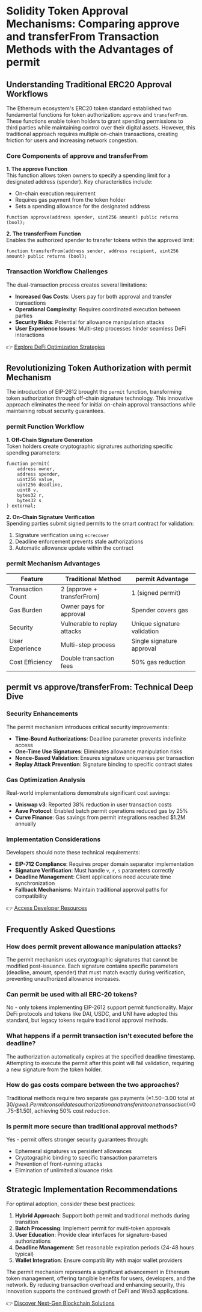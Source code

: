 # Solidity Token Approval Mechanisms: Comparing approve and transferFrom Transaction Methods with the Advantages of permit

## Understanding Traditional ERC20 Approval Workflows

The Ethereum ecosystem's ERC20 token standard established two fundamental functions for token authorization: `approve` and `transferFrom`. These functions enable token holders to grant spending permissions to third parties while maintaining control over their digital assets. However, this traditional approach requires multiple on-chain transactions, creating friction for users and increasing network congestion.

### Core Components of approve and transferFrom

**1. The approve Function**  
This function allows token owners to specify a spending limit for a designated address (spender). Key characteristics include:

- On-chain execution requirement
- Requires gas payment from the token holder
- Sets a spending allowance for the designated address

```solidity
function approve(address spender, uint256 amount) public returns (bool);
```

**2. The transferFrom Function**  
Enables the authorized spender to transfer tokens within the approved limit:

```solidity
function transferFrom(address sender, address recipient, uint256 amount) public returns (bool);
```

### Transaction Workflow Challenges

The dual-transaction process creates several limitations:
- **Increased Gas Costs**: Users pay for both approval and transfer transactions
- **Operational Complexity**: Requires coordinated execution between parties
- **Security Risks**: Potential for allowance manipulation attacks
- **User Experience Issues**: Multi-step processes hinder seamless DeFi interactions

👉 [Explore DeFi Optimization Strategies](https://bit.ly/okx-bonus)

## Revolutionizing Token Authorization with permit Mechanism

The introduction of EIP-2612 brought the `permit` function, transforming token authorization through off-chain signature technology. This innovative approach eliminates the need for initial on-chain approval transactions while maintaining robust security guarantees.

### permit Function Workflow

**1. Off-Chain Signature Generation**  
Token holders create cryptographic signatures authorizing specific spending parameters:

```solidity
function permit(
    address owner,
    address spender,
    uint256 value,
    uint256 deadline,
    uint8 v,
    bytes32 r,
    bytes32 s
) external;
```

**2. On-Chain Signature Verification**  
Spending parties submit signed permits to the smart contract for validation:

1. Signature verification using `ecrecover`
2. Deadline enforcement prevents stale authorizations
3. Automatic allowance update within the contract

### permit Mechanism Advantages

| Feature | Traditional Method | permit Advantage |
|--------|--------------------|------------------|
| Transaction Count | 2 (approve + transferFrom) | 1 (signed permit) |
| Gas Burden | Owner pays for approval | Spender covers gas |
| Security | Vulnerable to replay attacks | Unique signature validation |
| User Experience | Multi-step process | Single signature approval |
| Cost Efficiency | Double transaction fees | 50% gas reduction |

## permit vs approve/transferFrom: Technical Deep Dive

### Security Enhancements

The permit mechanism introduces critical security improvements:
- **Time-Bound Authorizations**: Deadline parameter prevents indefinite access
- **One-Time Use Signatures**: Eliminates allowance manipulation risks
- **Nonce-Based Validation**: Ensures signature uniqueness per transaction
- **Replay Attack Prevention**: Signature binding to specific contract states

### Gas Optimization Analysis

Real-world implementations demonstrate significant cost savings:
- **Uniswap v3**: Reported 38% reduction in user transaction costs
- **Aave Protocol**: Enabled batch permit operations reduced gas by 25%
- **Curve Finance**: Gas savings from permit integrations reached $1.2M annually

### Implementation Considerations

Developers should note these technical requirements:
- **EIP-712 Compliance**: Requires proper domain separator implementation
- **Signature Verification**: Must handle `v`, `r`, `s` parameters correctly
- **Deadline Management**: Client applications need accurate time synchronization
- **Fallback Mechanisms**: Maintain traditional approval paths for compatibility

👉 [Access Developer Resources](https://bit.ly/okx-bonus)

## Frequently Asked Questions

### How does permit prevent allowance manipulation attacks?

The permit mechanism uses cryptographic signatures that cannot be modified post-issuance. Each signature contains specific parameters (deadline, amount, spender) that must match exactly during verification, preventing unauthorized allowance increases.

### Can permit be used with all ERC-20 tokens?

No - only tokens implementing EIP-2612 support permit functionality. Major DeFi protocols and tokens like DAI, USDC, and UNI have adopted this standard, but legacy tokens require traditional approval methods.

### What happens if a permit transaction isn't executed before the deadline?

The authorization automatically expires at the specified deadline timestamp. Attempting to execute the permit after this point will fail validation, requiring a new signature from the token holder.

### How do gas costs compare between the two approaches?

Traditional methods require two separate gas payments (≈$1.50-$3.00 total at $30/gwei). Permit consolidates authorization and transfer into one transaction (≈$0.75-$1.50), achieving 50% cost reduction.

### Is permit more secure than traditional approval methods?

Yes - permit offers stronger security guarantees through:
- Ephemeral signatures vs persistent allowances
- Cryptographic binding to specific transaction parameters
- Prevention of front-running attacks
- Elimination of unlimited allowance risks

## Strategic Implementation Recommendations

For optimal adoption, consider these best practices:
1. **Hybrid Approach**: Support both permit and traditional methods during transition
2. **Batch Processing**: Implement permit for multi-token approvals
3. **User Education**: Provide clear interfaces for signature-based authorizations
4. **Deadline Management**: Set reasonable expiration periods (24-48 hours typical)
5. **Wallet Integration**: Ensure compatibility with major wallet providers

The permit mechanism represents a significant advancement in Ethereum token management, offering tangible benefits for users, developers, and the network. By reducing transaction overhead and enhancing security, this innovation supports the continued growth of DeFi and Web3 applications.

👉 [Discover Next-Gen Blockchain Solutions](https://bit.ly/okx-bonus)
